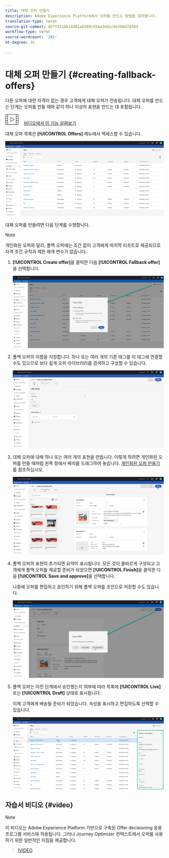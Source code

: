 ```yaml
---
title: 대체 오퍼 만들기
description: Adobe Experience Platform에서 오퍼를 만드는 방법을 알아봅니다.
translation-type: tm+mt
source-git-commit: db7fd318b14d01a0369c934a3e01c6e368d7658d
workflow-type: tm+mt
source-wordcount: '281'
ht-degree: 3%

---
```


# 대체 오퍼 만들기 {#creating-fallback-offers}

다른 오퍼에 대한 자격이 없는 경우 고객에게 대체 오퍼가 전송됩니다. 대체 오퍼를 만드는 단계는 오퍼를 만들 때와 같이 하나 이상의 표현을 만드는 데 포함됩니다.

![](../../assets/do-not-localize/how-to-video.png) [비디오에서 이 기능 살펴보기](#video)

대체 오퍼 목록은 **[!UICONTROL Offers]** 메뉴에서 액세스할 수 있습니다.

![](../../assets/offers_list.png)

대체 오퍼를 만들려면 다음 단계를 수행합니다.

>[!NOTE]
>
>개인화된 오퍼와 달리, 폴백 오퍼에는 조건 없이 고객에게 마지막 리조트로 제공되므로 자격 조건 규칙과 제한 매개 변수가 없습니다.

1. **[!UICONTROL Create offer]**&#x200B;을 클릭한 다음 **[!UICONTROL Fallback offer]**&#x200B;을 선택합니다.

   ![](../../assets/create_fallback.png)

1. 폴백 오퍼의 이름을 지정합니다. 하나 또는 여러 개의 기존 태그를 이 태그에 연결할 수도 있으므로 보다 쉽게 오퍼 라이브러리를 검색하고 구성할 수 있습니다.

   ![](../../assets/fallback_details.png)

1. 대체 오퍼에 대해 하나 또는 여러 개의 표현을 만듭니다. 이렇게 하려면 개인화된 오퍼를 만들 때처럼 왼쪽 창에서 배치를 드래그하여 놓습니다. [개인화된 오퍼 만들기](../offer-library/creating-personalized-offers.md)를 참조하십시오.

   ![](../../assets/fallback_content.png)

1. 폴백 오퍼의 표현이 추가되면 요약이 표시됩니다. 모든 것이 올바르게 구성되고 고객에게 폴백 오퍼를 제공할 준비가 되었으면 **[!UICONTROL Finish]**&#x200B;을 클릭한 다음 **[!UICONTROL Save and approve]**&#x200B;을 선택합니다.

   나중에 오퍼를 편집하고 승인하기 위해 폴백 오퍼를 초안으로 저장할 수도 있습니다.

   ![](../../assets/fallback_review.png)

1. 폴백 오퍼는 이전 단계에서 승인했는지 여부에 따라 목록에 **[!UICONTROL Live]** 또는 **[!UICONTROL Draft]** 상태로 표시됩니다.

   이제 고객에게 배송될 준비가 되었습니다. 속성을 표시하고 편집하도록 선택할 수 있습니다.<!-- no suppression? -->

   ![](../../assets/fallback_created.png)

## 자습서 비디오 {#video}

>[!NOTE]
>
>이 비디오는 Adobe Experience Platform 기반으로 구축된 Offer decisioning 응용 프로그램 서비스에 적용됩니다. 그러나 Journey Optimizer 컨텍스트에서 오퍼를 사용하기 위한 일반적인 지침을 제공합니다.

>[!VIDEO](https://video.tv.adobe.com/v/329383?quality=12)
